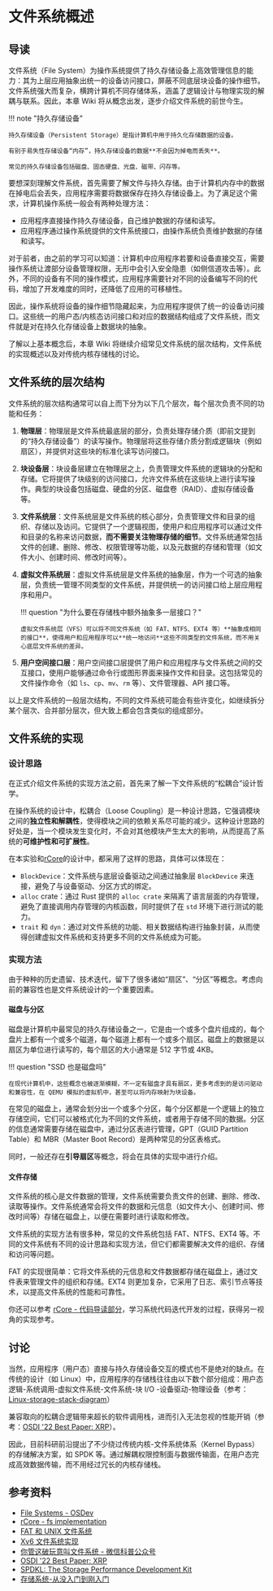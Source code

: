 # 文件系统概述

<!-- 文件系统的层次结构一篇（磁盘、块设备、分区、文件系统） -->

## 导读

文件系统（File System）为操作系统提供了持久存储设备上高效管理信息的能力：其为上层应用抽象出统一的设备访问接口，屏蔽不同底层块设备的操作细节。文件系统强大而复杂，横跨计算机不同存储体系，涵盖了逻辑设计与物理实现的解耦与联系。因此，本章 Wiki 将从概念出发，逐步介绍文件系统的前世今生。

!!! note "持久存储设备"

    持久存储设备（Persistent Storage）是指计算机中用于持久化存储数据的设备。

    有别于易失性存储设备“内存”，持久存储设备的数据**不会因为掉电而丢失**。

    常见的持久存储设备包括磁盘、固态硬盘、光盘、磁带、闪存等。

要想深刻理解文件系统，首先需要了解文件与持久存储。由于计算机内存中的数据在掉电后会丢失，应用程序需要将数据保存在持久存储设备上。为了满足这个需求，计算机操作系统一般会有两种处理方法：

- 应用程序直接操作持久存储设备，自己维护数据的存储和读写。
- 应用程序通过操作系统提供的文件系统接口，由操作系统负责维护数据的存储和读写。

对于前者，由之前的学习可以知道：计算机中应用程序若要和设备直接交互，需要操作系统让渡部分设备管理权限，无形中会引入安全隐患（如侧信道攻击等）。此外，不同的设备有不同的操作模式，应用程序需要针对不同的设备编写不同的代码，增加了开发难度的同时，还降低了应用的可移植性。

因此，操作系统将设备的操作细节隐藏起来，为应用程序提供了统一的设备访问接口。这些统一的用户态/内核态访问接口和对应的数据结构组成了文件系统，而文件就是对在持久化存储设备上数据块的抽象。

了解以上基本概念后，本章 Wiki 将继续介绍常见文件系统的层次结构，文件系统的实现概述以及对传统内核存储栈的讨论。

## 文件系统的层次结构

文件系统的层次结构通常可以自上而下分为以下几个层次，每个层次负责不同的功能和任务：

1.  **物理层**：物理层是文件系统最底层的部分，负责处理存储介质（即前文提到的“持久存储设备”）的读写操作。物理层将这些存储介质分割成逻辑块（例如扇区），并提供对这些块的标准化读写访问接口。

2.  **块设备层**：块设备层建立在物理层之上，负责管理文件系统的逻辑块的分配和存储。它将提供了块级别的访问接口，允许文件系统在这些块上进行读写操作。典型的块设备包括磁盘、硬盘的分区、磁盘卷（RAID）、虚拟存储设备等。

3.  **文件系统层**：文件系统层是文件系统的核心部分，负责管理文件和目录的组织、存储以及访问。它提供了一个逻辑视图，使用户和应用程序可以通过文件和目录的名称来访问数据，**而不需要关注物理存储的细节**。文件系统通常包括文件的创建、删除、修改、权限管理等功能，以及元数据的存储和管理（如文件大小、创建时间、修改时间等）。

4.  **虚拟文件系统层**：虚拟文件系统层是文件系统的抽象层，作为一个可选的抽象层，负责统一管理不同类型的文件系统，并提供统一的访问接口给上层应用程序和用户。

    !!! question "为什么要在存储栈中额外抽象多一层接口？"

        虚拟文件系统层（VFS）可以将不同文件系统（如 FAT、NTFS、EXT4 等）**抽象成相同的接口**，使得用户和应用程序可以**统一地访问**这些不同类型的文件系统，而不用关心底层文件系统的差异。

5.  **用户空间接口层**：用户空间接口层提供了用户和应用程序与文件系统之间的交互接口，使用户能够通过命令行或图形界面来操作文件和目录。这包括常见的文件操作命令（如 `ls`、`cp`、`mv`、`rm` 等）、文件管理器、API 接口等。

以上是文件系统的一般层次结构，不同的文件系统可能会有些许变化，如继续拆分某个层次、合并部分层次，但大致上都会包含类似的组成部分。

## 文件系统的实现

### 设计思路

在正式介绍文件系统的实现方法之前，首先来了解一下文件系统的“松耦合”设计哲学。

在操作系统的设计中，松耦合（Loose Coupling）是一种设计思路，它强调模块之间的**独立性和解耦性**，使得模块之间的依赖关系尽可能的减少。这种设计思路的好处是，当一个模块发生变化时，不会对其他模块产生太大的影响，从而提高了系统的**可维护性和可扩展性**。

在本实验和[rCore](https://rcore-os.cn/rCore-Tutorial-Book-v3/chapter6/2fs-implementation.html)的设计中，都采用了这样的思路，具体可以体现在：

- `BlockDevice`：文件系统与底层设备驱动之间通过抽象层 `BlockDevice` 来连接，避免了与设备驱动、分区方式的绑定。
- `alloc` crate：通过 Rust 提供的 `alloc crate` 来隔离了语言层面的内存管理，避免了直接调用内存管理的内核函数，同时提供了在 `std` 环境下进行测试的能力。
- `trait` 和 `dyn`：通过对文件系统的功能、相关数据结构进行抽象封装，从而使得创建虚拟文件系统和支持更多不同的文件系统成为可能。

### 实现方法

由于种种的历史遗留、技术迭代，留下了很多诸如“扇区”、“分区”等概念。考虑向前的兼容性也是文件系统设计的一个重要因素。

#### 磁盘与分区

磁盘是计算机中最常见的持久存储设备之一，它是由一个或多个盘片组成的，每个盘片上都有一个或多个磁道，每个磁道上都有一个或多个扇区。磁盘上的数据是以扇区为单位进行读写的，每个扇区的大小通常是 512 字节或 4KB。

!!! question "SSD 也是磁盘吗"

    在现代计算机中，这些概念也被逐渐模糊，不一定有磁盘才具有扇区，更多考虑到的是访问驱动和兼容性，在 QEMU 模拟的虚拟机中，甚至可以将内存映射为块设备。

在常见的磁盘上，通常会划分出一个或多个分区，每个分区都是一个逻辑上的独立存储空间，它们可以被格式化为不同的文件系统，或者用于存储不同的数据。分区的信息通常需要存储在磁盘中，通过分区表进行管理，GPT（GUID Partition Table）和 MBR（Master Boot Record）是两种常见的分区表格式。

同时，一般还存在**引导扇区**等概念，将会在具体的实现中进行介绍。

#### 文件存储

文件系统的核心是文件数据的管理，文件系统需要负责文件的创建、删除、修改、读取等操作。文件系统通常会将文件的数据和元信息（如文件大小、创建时间、修改时间等）存储在磁盘上，以便在需要时进行读取和修改。

文件系统的实现方法有很多种，常见的文件系统包括 FAT、NTFS、EXT4 等。不同的文件系统有不同的设计思路和实现方法，但它们都需要解决文件的组织、存储和访问等问题。

FAT 的实现很简单：它将文件系统的元信息和文件数据都存储在磁盘上，通过文件表来管理文件的组织和存储。EXT4 则更加复杂，它采用了日志、索引节点等技术，以提高文件系统的性能和可靠性。

你还可以参考 [rCore - 代码导读部分](https://rcore-os.cn/rCore-Tutorial-Book-v3/chapter6/0intro.html)，学习系统代码迭代开发的过程，获得另一视角的实现参考。

## 讨论

当然，应用程序（用户态）直接与持久存储设备交互的模式也不是绝对的缺点。在传统的设计（如 Linux）中，应用程序的存储栈往往由以下数个部分组成：用户态逻辑-系统调用-虚拟文件系统-文件系统-块 I/O -设备驱动-物理设备（参考：[Linux-storage-stack-diagram](https://www.thomas-krenn.com/de/wikiDE/images/d/d0/Linux-storage-stack-diagram_v4.10.pdf)）

兼容取向的松耦合逻辑带来超长的软件调用栈，进而引入无法忽视的性能开销（参考：[OSDI '22 Best Paper: XRP](https://www.usenix.org/conference/osdi22/presentation/zhong)）。

因此，目前科研前沿提出了不少绕过传统内核-文件系统体系（Kernel Bypass）的存储解决方案，如 SPDK 等。通过解耦权限控制面与数据传输面，在用户态完成高效数据传输，而不用经过冗长的内核存储栈。

## 参考资料

- [File Systems - OSDev](https://wiki.osdev.org/File_Systems)
- [rCore - fs implementation](https://rcore-os.cn/rCore-Tutorial-Book-v3/chapter6/index.html#)
- [FAT 和 UNIX 文件系统](https://jyywiki.cn/OS/2022/slides/27.slides.html#/)
- [Xv6 文件系统实现](https://jyywiki.cn/OS/2022/slides/29.slides.html#/)
- [你管这破玩意叫文件系统 - 微信科普公众号](https://mp.weixin.qq.com/s/q6OjwCXSk05TvX_BIu1M0g)
- [OSDI '22 Best Paper: XRP](https://www.usenix.org/conference/osdi22/presentation/zhong)
- [SPDKL: The Storage Performance Development Kit](https://spdk.io/doc/about.html)
- [存储系统-从没入门到刚入门](https://www.yuque.com/wwyf/blog/dhoobh)
